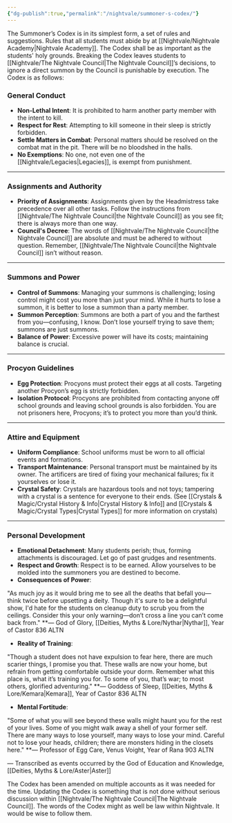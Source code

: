 ```yaml
---
{"dg-publish":true,"permalink":"/nightvale/summoner-s-codex/"}
---
```



The Summoner’s Codex is in its simplest form, a set of rules and suggestions. Rules that all students must abide by at [[Nightvale/Nightvale Academy\|Nightvale Academy]]. The Codex shall be as important as the students' holy grounds. Breaking the Codex leaves students to [[Nightvale/The Nightvale Council\|The Nightvale Council]]’s decisions, to ignore a direct summon by the Council is punishable by execution. The Codex is as follows:
 

### **General Conduct**

- **Non-Lethal Intent**: It is prohibited to harm another party member with the intent to kill.
- **Respect for Rest**: Attempting to kill someone in their sleep is strictly forbidden.
- **Settle Matters in Combat**: Personal matters should be resolved on the combat mat in the pit. There will be no bloodshed in the halls.
- **No Exemptions**: No one, not even one of the [[Nightvale/Legacies\|Legacies]], is exempt from punishment.

---

### **Assignments and Authority**

- **Priority of Assignments**: Assignments given by the Headmistress take precedence over all other tasks. Follow the instructions from [[Nightvale/The Nightvale Council\|the Nightvale Council]] as you see fit; there is always more than one way.
- **Council's Decree**: The words of [[Nightvale/The Nightvale Council\|the Nightvale Council]] are absolute and must be adhered to without question. Remember, [[Nightvale/The Nightvale Council\|the Nightvale Council]] isn’t without reason.

---

### **Summons and Power**

- **Control of Summons**: Managing your summons is challenging; losing control might cost you more than just your mind. While it hurts to lose a summon, it is better to lose a summon than a party member.
- **Summon Perception**: Summons are both a part of you and the farthest from you—confusing, I know. Don’t lose yourself trying to save them; summons are just summons.
- **Balance of Power**: Excessive power will have its costs; maintaining balance is crucial.

---

### **Procyon Guidelines**

- **Egg Protection**: Procyons must protect their eggs at all costs. Targeting another Procyon’s egg is strictly forbidden.
- **Isolation Protocol**: Procyons are prohibited from contacting anyone off school grounds and leaving school grounds is also forbidden. You are not prisoners here, Procyons; it’s to protect you more than you’d think.

---

### **Attire and Equipment**

- **Uniform Compliance**: School uniforms must be worn to all official events and formations.
- **Transport Maintenance**: Personal transport must be maintained by its owner. The artificers are tired of fixing your mechanical failures; fix it yourselves or lose it.
- **Crystal Safety**: Crystals are hazardous tools and not toys; tampering with a crystal is a sentence for everyone to their ends. (See [[Crystals & Magic/Crystal History & Info\|Crystal History & Info]] and [[Crystals & Magic/Crystal Types\|Crystal Types]] for more information on crystals)

---

### **Personal Development**

- **Emotional Detachment**: Many students perish; thus, forming attachments is discouraged. Let go of past grudges and resentments.
- **Respect and Growth**: Respect is to be earned. Allow yourselves to be molded into the summoners you are destined to become.
- **Consequences of Power**:

"As much joy as it would bring me to see all the deaths that befall you—think twice before upsetting a deity. Though it's sure to be a delightful show, I'd hate for the students on cleanup duty to scrub you from the ceilings. Consider this your only warning—don’t cross a line you can’t come back from." **— God of Glory, [[Deities, Myths & Lore/Nythar\|Nythar]], Year of Castor 836 ALTN

- **Reality of Training**:

"Though a student does not have expulsion to fear here, there are much scarier things, I promise you that. These walls are now your home, but refrain from getting comfortable outside your dorm. Remember what this place is, what it’s training you for. To some of you, that’s war; to most others, glorified adventuring." **— Goddess of Sleep, [[Deities, Myths & Lore/Kemara\|Kemara]], Year of Castor 836 ALTN

- **Mental Fortitude**:

"Some of what you will see beyond these walls might haunt you for the rest of your lives. Some of you might walk away a shell of your former self. There are many ways to lose yourself, many ways to lose your mind. Careful not to lose your heads, children; there are monsters hiding in the closets here." **— Professor of Egg Care, Venus Voight, Year of Rana 903 ALTN

— Transcribed as events occurred by the God of Education and Knowledge, [[Deities, Myths & Lore/Aster\|Aster]]

  
The Codex has been amended on multiple accounts as it was needed for the time. Updating the Codex is something that is not done without serious discussion within [[Nightvale/The Nightvale Council\|The Nightvale Council]]. The words of the Codex might as well be law within Nightvale. It would be wise to follow them.

